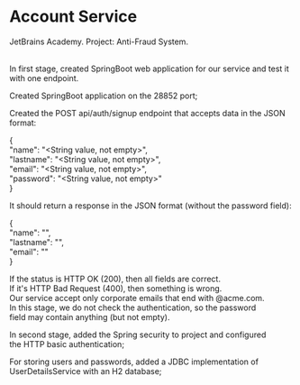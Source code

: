# Account Service

JetBrains Academy. Project: Anti-Fraud System.

</br>In first stage, created SpringBoot web application for our service and 
test it with one endpoint.

Created SpringBoot application on the 28852 port;

Created the POST api/auth/signup endpoint that accepts data in the JSON format:

{</br>
"name": "<String value, not empty>",</br>
"lastname": "<String value, not empty>",</br>
"email": "<String value, not empty>",</br>
"password": "<String value, not empty>"</br>
}</br>

It should return a response in the JSON format (without the password field):

{</br>
"name": "<String value>",</br>
"lastname": "<String value>",</br>
"email": "<String value>"</br>
}

If the status is HTTP OK (200), then all fields are correct.</br>
If it's HTTP Bad Request (400), then something is wrong.</br>
Our service accept only corporate emails that end with @acme.com.</br>
In this stage, we do not check the authentication, so the password</br>
field may contain anything (but not empty).

In second stage, added the Spring security to project and configured</br>
the HTTP basic authentication;

For storing users and passwords, added a JDBC implementation of</br>
UserDetailsService with an H2 database;


